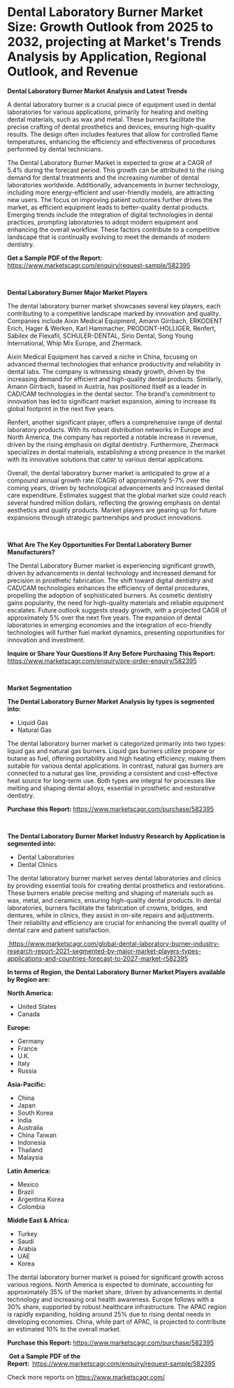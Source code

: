 <p><h1>Dental Laboratory Burner Market Size: Growth Outlook from 2025 to 2032, projecting at Market's Trends Analysis by Application, Regional Outlook, and Revenue</h1></p><p><strong>Dental Laboratory Burner Market Analysis and Latest Trends</strong></p>
<p><p>A dental laboratory burner is a crucial piece of equipment used in dental laboratories for various applications, primarily for heating and melting dental materials, such as wax and metal. These burners facilitate the precise crafting of dental prosthetics and devices, ensuring high-quality results. The design often includes features that allow for controlled flame temperatures, enhancing the efficiency and effectiveness of procedures performed by dental technicians.</p><p>The Dental Laboratory Burner Market is expected to grow at a CAGR of 5.4% during the forecast period. This growth can be attributed to the rising demand for dental treatments and the increasing number of dental laboratories worldwide. Additionally, advancements in burner technology, including more energy-efficient and user-friendly models, are attracting new users. The focus on improving patient outcomes further drives the market, as efficient equipment leads to better-quality dental products. Emerging trends include the integration of digital technologies in dental practices, prompting laboratories to adopt modern equipment and enhancing the overall workflow. These factors contribute to a competitive landscape that is continually evolving to meet the demands of modern dentistry.</p></p>
<p><strong>Get a Sample PDF of the Report:&nbsp;</strong> <a href="https://www.marketscagr.com/enquiry/request-sample/582395?utm_campaign=3574&utm_medium=2&utm_source=Github&utm_content=ia&utm_term=23032025&utm_id=dental-laboratory-burner">https://www.marketscagr.com/enquiry/request-sample/582395</a></p>
<p>&nbsp;</p>
<p><strong>Dental Laboratory Burner Major Market Players</strong></p>
<p><p>The dental laboratory burner market showcases several key players, each contributing to a competitive landscape marked by innovation and quality. Companies include Aixin Medical Equipment, Amann Girrbach, ERKODENT Erich, Hager & Werken, Karl Hammacher, PRODONT-HOLLIGER, Renfert, Sabilex de Flexafil, SCHULER-DENTAL, Sirio Dental, Song Young International, Whip Mix Europe, and Zhermack. </p><p>Aixin Medical Equipment has carved a niche in China, focusing on advanced thermal technologies that enhance productivity and reliability in dental labs. The company is witnessing steady growth, driven by the increasing demand for efficient and high-quality dental products. Similarly, Amann Girrbach, based in Austria, has positioned itself as a leader in CAD/CAM technologies in the dental sector. The brand's commitment to innovation has led to significant market expansion, aiming to increase its global footprint in the next five years.</p><p>Renfert, another significant player, offers a comprehensive range of dental laboratory products. With its robust distribution networks in Europe and North America, the company has reported a notable increase in revenue, driven by the rising emphasis on digital dentistry. Furthermore, Zhermack specializes in dental materials, establishing a strong presence in the market with its innovative solutions that cater to various dental applications.</p><p>Overall, the dental laboratory burner market is anticipated to grow at a compound annual growth rate (CAGR) of approximately 5-7% over the coming years, driven by technological advancements and increased dental care expenditure. Estimates suggest that the global market size could reach several hundred million dollars, reflecting the growing emphasis on dental aesthetics and quality products. Market players are gearing up for future expansions through strategic partnerships and product innovations.</p></p>
<p>&nbsp;</p>
<p><strong>What Are The Key Opportunities For Dental Laboratory Burner Manufacturers?</strong></p>
<p><p>The Dental Laboratory Burner market is experiencing significant growth, driven by advancements in dental technology and increased demand for precision in prosthetic fabrication. The shift toward digital dentistry and CAD/CAM technologies enhances the efficiency of dental procedures, propelling the adoption of sophisticated burners. As cosmetic dentistry gains popularity, the need for high-quality materials and reliable equipment escalates. Future outlook suggests steady growth, with a projected CAGR of approximately 5% over the next five years. The expansion of dental laboratories in emerging economies and the integration of eco-friendly technologies will further fuel market dynamics, presenting opportunities for innovation and investment.</p></p>
<p><strong>Inquire or Share Your Questions If Any Before Purchasing This Report:</strong> <a href="https://www.marketscagr.com/enquiry/pre-order-enquiry/582395?utm_campaign=3574&utm_medium=2&utm_source=Github&utm_content=ia&utm_term=23032025&utm_id=dental-laboratory-burner">https://www.marketscagr.com/enquiry/pre-order-enquiry/582395</a></p>
<p>&nbsp;</p>
<p><strong>Market Segmentation</strong></p>
<p><strong>The Dental Laboratory Burner Market Analysis by types is segmented into:</strong></p>
<p><ul><li>Liquid Gas</li><li>Natural Gas</li></ul></p>
<p><p>The dental laboratory burner market is categorized primarily into two types: liquid gas and natural gas burners. Liquid gas burners utilize propane or butane as fuel, offering portability and high heating efficiency, making them suitable for various dental applications. In contrast, natural gas burners are connected to a natural gas line, providing a consistent and cost-effective heat source for long-term use. Both types are integral for processes like melting and shaping dental alloys, essential in prosthetic and restorative dentistry.</p></p>
<p><strong>Purchase this Report:&nbsp;</strong><a href="https://www.marketscagr.com/purchase/582395?utm_campaign=3574&utm_medium=2&utm_source=Github&utm_content=ia&utm_term=23032025&utm_id=dental-laboratory-burner">https://www.marketscagr.com/purchase/582395</a></p>
<p>&nbsp;</p>
<p><strong>The Dental Laboratory Burner Market Industry Research by Application is segmented into:</strong></p>
<p><ul><li>Dental Laboratories</li><li>Dental Clinics</li></ul></p>
<p><p>The dental laboratory burner market serves dental laboratories and clinics by providing essential tools for creating dental prosthetics and restorations. These burners enable precise melting and shaping of materials such as wax, metal, and ceramics, ensuring high-quality dental products. In dental laboratories, burners facilitate the fabrication of crowns, bridges, and dentures, while in clinics, they assist in on-site repairs and adjustments. Their reliability and efficiency are crucial for enhancing the overall quality of dental care and patient satisfaction.</p></p>
<p><a href="https://www.marketscagr.com/global-dental-laboratory-burner-industry-research-report-2021-segmented-by-major-market-players-types-applications-and-countries-forecast-to-2027-market-r582395?utm_campaign=3574&utm_medium=2&utm_source=Github&utm_content=ia&utm_term=23032025&utm_id=dental-laboratory-burner">&nbsp;https://www.marketscagr.com/global-dental-laboratory-burner-industry-research-report-2021-segmented-by-major-market-players-types-applications-and-countries-forecast-to-2027-market-r582395</a></p>
<p><strong>In terms of Region, the Dental Laboratory Burner Market Players available by Region are:</strong></p>
<p>
    <p> <strong> North America: </strong>
        <ul>
            <li>United States</li>
            <li>Canada</li>
        </ul>
        </p> 
    <p> <strong> Europe: </strong>
        <ul>
            <li>Germany</li>
            <li>France</li>
            <li>U.K.</li>
            <li>Italy</li>
            <li>Russia</li>
        </ul>
        </p> 
    <p> <strong> Asia-Pacific: </strong>
        <ul>
            <li>China</li>
            <li>Japan</li>
            <li>South Korea</li>
            <li>India</li>
            <li>Australia</li>
            <li>China Taiwan</li>
            <li>Indonesia</li>
            <li>Thailand</li>
            <li>Malaysia</li>
        </ul>
        </p> 
    <p> <strong> Latin America: </strong>
        <ul>
            <li>Mexico</li>
            <li>Brazil</li>
            <li>Argentina Korea</li>
            <li>Colombia</li>
        </ul>
        </p> 
    <p> <strong> Middle East & Africa: </strong>
        <ul>
            <li>Turkey</li>
            <li>Saudi</li>
            <li>Arabia</li>
            <li>UAE</li>
            <li>Korea</li>
        </ul>
    </p>
    </p>
<p><p>The dental laboratory burner market is poised for significant growth across various regions. North America is expected to dominate, accounting for approximately 35% of the market share, driven by advancements in dental technology and increasing oral health awareness. Europe follows with a 30% share, supported by robust healthcare infrastructure. The APAC region is rapidly expanding, holding around 25% due to rising dental needs in developing economies. China, while part of APAC, is projected to contribute an estimated 10% to the overall market.</p></p>
<p><strong>Purchase this Report: </strong><a href="https://www.marketscagr.com/purchase/582395?utm_campaign=3574&utm_medium=2&utm_source=Github&utm_content=ia&utm_term=23032025&utm_id=dental-laboratory-burner">https://www.marketscagr.com/purchase/582395</a></p>
<p>&nbsp;<strong>Get a Sample PDF of the Report:&nbsp;&nbsp;</strong><a href="https://www.marketscagr.com/enquiry/request-sample/582395?utm_campaign=3574&utm_medium=2&utm_source=Github&utm_content=ia&utm_term=23032025&utm_id=dental-laboratory-burner">https://www.marketscagr.com/enquiry/request-sample/582395</a></p>
<p><strong></strong></p>
<p>Check more reports on <a href="https://www.marketscagr.com/?utm_campaign=3574&utm_medium=2&utm_source=Github&utm_content=ia&utm_term=23032025&utm_id=dental-laboratory-burner">https://www.marketscagr.com/</a></p>